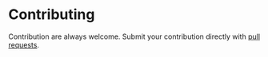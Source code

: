 # Contributing

Contribution are always welcome. Submit your contribution directly with [pull requests](https://github.com/nkl-org/scrutinize/pulls).
